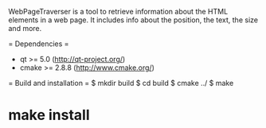 
WebPageTraverser is a tool to retrieve information about the HTML elements in a web page.
It includes info about the position, the text, the size and more.

= Dependencies =
* qt >= 5.0 (http://qt-project.org/)
* cmake >= 2.8.8 (http://www.cmake.org/)

= Build and installation =
$ mkdir build
$ cd build
$ cmake ../
$ make
# make install
